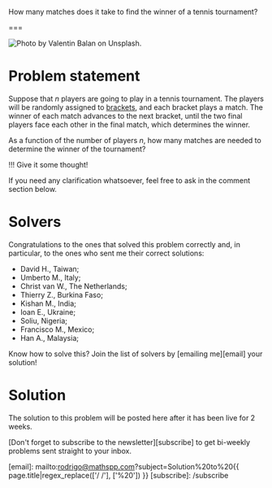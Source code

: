 How many matches does it take to find the winner of a tennis tournament?

===

![](thumbnail.png "Photo by Valentin Balan on Unsplash.")


# Problem statement

Suppose that $n$ players are going to play in a tennis tournament.
The players will be randomly assigned to [brackets](https://en.wikipedia.org/wiki/Bracket_(tournament)),
and each bracket plays a match.
The winner of each match advances to the next bracket,
until the two final players face each other in the final match,
which determines the winner.

As a function of the number of players $n$,
how many matches are needed to determine the winner of the tournament?

!!! Give it some thought!

If you need any clarification whatsoever, feel free to ask in the comment section below.


# Solvers

Congratulations to the ones that solved this problem correctly and, in particular, to the ones
who sent me their correct solutions:

 - David H., Taiwan;
 - Umberto M., Italy;
 - Christ van W., The Netherlands;
 - Thierry Z., Burkina Faso;
 - Kishan M., India;
 - Ioan E., Ukraine;
 - Soliu, Nigeria;
 - Francisco M., Mexico;
 - Han A., Malaysia;

Know how to solve this?
Join the list of solvers by [emailing me][email] your solution!


# Solution

The solution to this problem will be posted here after it has been live for 2 weeks.


[Don't forget to subscribe to the newsletter][subscribe] to get bi-weekly
problems sent straight to your inbox.

[email]: mailto:rodrigo@mathspp.com?subject=Solution%20to%20{{ page.title|regex_replace(['/ /'], ['%20']) }}
[subscribe]: /subscribe
